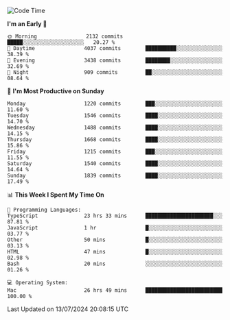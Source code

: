 <!--START_SECTION:waka-->
![Code Time](http://img.shields.io/badge/Code%20Time-4%2C167%20hrs%2045%20mins-blue)

**I'm an Early 🐤** 

```text
🌞 Morning                2132 commits        █████░░░░░░░░░░░░░░░░░░░░   20.27 % 
🌆 Daytime                4037 commits        ██████████░░░░░░░░░░░░░░░   38.39 % 
🌃 Evening                3438 commits        ████████░░░░░░░░░░░░░░░░░   32.69 % 
🌙 Night                  909 commits         ██░░░░░░░░░░░░░░░░░░░░░░░   08.64 % 
```
📅 **I'm Most Productive on Sunday** 

```text
Monday                   1220 commits        ███░░░░░░░░░░░░░░░░░░░░░░   11.60 % 
Tuesday                  1546 commits        ████░░░░░░░░░░░░░░░░░░░░░   14.70 % 
Wednesday                1488 commits        ████░░░░░░░░░░░░░░░░░░░░░   14.15 % 
Thursday                 1668 commits        ████░░░░░░░░░░░░░░░░░░░░░   15.86 % 
Friday                   1215 commits        ███░░░░░░░░░░░░░░░░░░░░░░   11.55 % 
Saturday                 1540 commits        ████░░░░░░░░░░░░░░░░░░░░░   14.64 % 
Sunday                   1839 commits        ████░░░░░░░░░░░░░░░░░░░░░   17.49 % 
```


📊 **This Week I Spent My Time On** 

```text
💬 Programming Languages: 
TypeScript               23 hrs 33 mins      ██████████████████████░░░   87.81 % 
JavaScript               1 hr                █░░░░░░░░░░░░░░░░░░░░░░░░   03.77 % 
Other                    50 mins             █░░░░░░░░░░░░░░░░░░░░░░░░   03.13 % 
HTML                     47 mins             █░░░░░░░░░░░░░░░░░░░░░░░░   02.98 % 
Bash                     20 mins             ░░░░░░░░░░░░░░░░░░░░░░░░░   01.26 % 

💻 Operating System: 
Mac                      26 hrs 49 mins      █████████████████████████   100.00 % 
```


 Last Updated on 13/07/2024 20:08:15 UTC
<!--END_SECTION:waka-->
